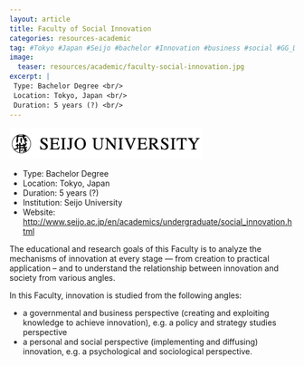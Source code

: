 ```yaml
---
layout: article
title: Faculty of Social Innovation
categories: resources-academic
tag: #Tokyo #Japan #Seijo #bachelor #Innovation #business #social #GG_DecentWorkAndEconomicGrowth #GG_ResponsibleConsumptionAndProduction
image:
  teaser: resources/academic/faculty-social-innovation.jpg
excerpt: |
 Type: Bachelor Degree <br/>
 Location: Tokyo, Japan <br/>
 Duration: 5 years (?) <br/>
---
```


<img src="/images/resources/academic/faculty-social-innovation.jpg"/>

+ Type: Bachelor Degree
+ Location: Tokyo, Japan
+ Duration: 5 years (?)
+ Institution: Seijo University
+ Website: <a href=" http://www.seijo.ac.jp/en/academics/undergraduate/social_innovation.html">http://www.seijo.ac.jp/en/academics/undergraduate/social_innovation.html </a>

The educational and research goals of this Faculty is to analyze the mechanisms of innovation at every stage — from creation to practical application – and to understand the relationship between innovation and society from various angles. 


In this Faculty, innovation is studied from the following angles: 
+ a governmental and business perspective (creating and exploiting knowledge to achieve innovation), e.g. a policy and strategy studies perspective 
+ a personal and social perspective (implementing and diffusing) innovation, e.g. a psychological and sociological perspective.

